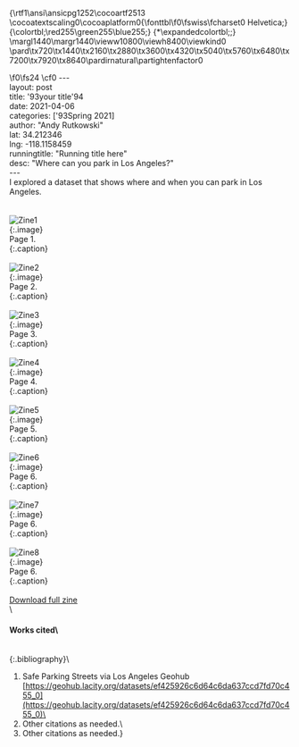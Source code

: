 {\rtf1\ansi\ansicpg1252\cocoartf2513
\cocoatextscaling0\cocoaplatform0{\fonttbl\f0\fswiss\fcharset0 Helvetica;}
{\colortbl;\red255\green255\blue255;}
{\*\expandedcolortbl;;}
\margl1440\margr1440\vieww10800\viewh8400\viewkind0
\pard\tx720\tx1440\tx2160\tx2880\tx3600\tx4320\tx5040\tx5760\tx6480\tx7200\tx7920\tx8640\pardirnatural\partightenfactor0

\f0\fs24 \cf0 ---\
layout: post\
title: \'93your title\'94\
date: 2021-04-06\
categories: [\'93Spring 2021]\
author: "Andy Rutkowski"\
lat: 34.212346\
lng: -118.1158459\
runningtitle: "Running title here"\
desc: "Where can you park in Los Angeles?"\
---\
I explored a dataset that shows where and when you can park in Los Angeles. \
\
\
![Zine1](images/safeparking1.png)\
   \{:.image\}\
Page 1.\
   \{:.caption\}\
 \
![Zine2](images/Safeparking2.png)\
   \{:.image\}\
 Page 2.\
   \{:.caption\}\
   \
   ![Zine3](images/Safeparking3.png)\
   \{:.image\}\
Page 3.\
   \{:.caption\}\
   \
 ![Zine4](images/safeparking4.png)\
   \{:.image\}\
Page 4.\
   \{:.caption\}\
   \
 ![Zine5](images/safeparking5.png)\
   \{:.image\}\
Page 5.\
   \{:.caption\}\
   \
 ![Zine6](images/safeparking6.png)\
   \{:.image\}\
Page 6.\
   \{:.caption\}\
   \
  ![Zine7](images/safeparking7.png)\
   \{:.image\}\
Page 6.\
   \{:.caption\}\
   \
  ![Zine8](images/safeparking8.png)\
   \{:.image\}\
Page 6.\
   \{:.caption\}\
 \
[Download full zine](https://github.com/visualizela/imagesLA/blob/master/images/SafeParkingLA_fullzine.pdf)\
\
#### Works cited\
\
\{:.bibliography\}\
1. Safe Parking Streets via Los Angeles Geohub [https://geohub.lacity.org/datasets/ef425926c6d64c6da637ccd7fd70c455_0](https://geohub.lacity.org/datasets/ef425926c6d64c6da637ccd7fd70c455_0)\
2. Other citations as needed.\
3. Other citations as needed.}